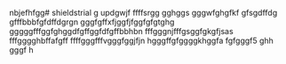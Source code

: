 nbjefhfgg# shieldstrial
g
updgwjf
ffffsrgg
gghggs
gggwfghgfkf
gfsgdffdg
gfffbbbfgfdffdgrgn
gggfgffхfjggfjfggfgfgtghg
gggggfffggfghggdfgffggfdfgffbbhbn
fffgggnjfffgsggfgkgfjsas
fffgggghbffafgff
ffffgggfffvgggfggjfjn
hgggffgfggggkhggfa
fgfgggf5
ghh
gggf
h

